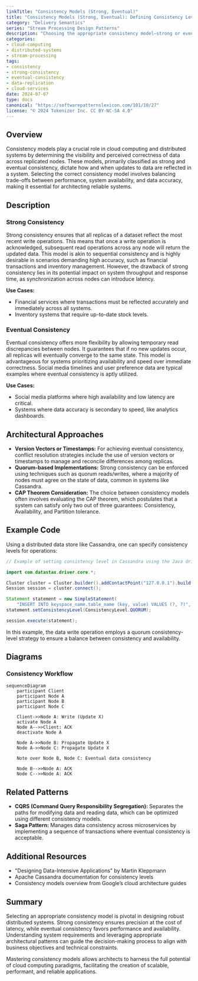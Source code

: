 ```yaml
---
linkTitle: "Consistency Models (Strong, Eventual)"
title: "Consistency Models (Strong, Eventual): Defining Consistency Levels for Data"
category: "Delivery Semantics"
series: "Stream Processing Design Patterns"
description: "Choosing the appropriate consistency model—strong or eventual—is crucial for achieving balanced performance and consistency in data replication and processing for cloud-based systems."
categories:
- cloud-computing
- distributed-systems
- stream-processing
tags:
- consistency
- strong-consistency
- eventual-consistency
- data-replication
- cloud-services
date: 2024-07-07
type: docs
canonical: "https://softwarepatternslexicon.com/101/10/27"
license: "© 2024 Tokenizer Inc. CC BY-NC-SA 4.0"
---
```


## Overview

Consistency models play a crucial role in cloud computing and distributed systems by determining the visibility and perceived correctness of data across replicated nodes. These models, primarily classified as strong and eventual consistency, dictate how and when updates to data are reflected in a system. Selecting the correct consistency model involves balancing trade-offs between performance, system availability, and data accuracy, making it essential for architecting reliable systems.

## Description

### Strong Consistency

Strong consistency ensures that all replicas of a dataset reflect the most recent write operations. This means that once a write operation is acknowledged, subsequent read operations across any node will return the updated data. This model is akin to sequential consistency and is highly desirable in scenarios demanding high accuracy, such as financial transactions and inventory management. However, the drawback of strong consistency lies in its potential impact on system throughput and response time, as synchronization across nodes can introduce latency.

**Use Cases:**
- Financial services where transactions must be reflected accurately and immediately across all systems.
- Inventory systems that require up-to-date stock levels.

### Eventual Consistency

Eventual consistency offers more flexibility by allowing temporary read discrepancies between nodes. It guarantees that if no new updates occur, all replicas will eventually converge to the same state. This model is advantageous for systems prioritizing availability and speed over immediate correctness. Social media timelines and user preference data are typical examples where eventual consistency is aptly utilized.

**Use Cases:**
- Social media platforms where high availability and low latency are critical.
- Systems where data accuracy is secondary to speed, like analytics dashboards.

## Architectural Approaches

- **Version Vectors or Timestamps:** For achieving eventual consistency, conflict resolution strategies include the use of version vectors or timestamps to manage and reconcile differences among replicas.
- **Quorum-based Implementations:** Strong consistency can be enforced using techniques such as quorum reads/writes, where a majority of nodes must agree on the state of data, common in systems like Cassandra.
- **CAP Theorem Consideration:** The choice between consistency models often involves evaluating the CAP theorem, which postulates that a system can satisfy only two out of three guarantees: Consistency, Availability, and Partition tolerance.

## Example Code

Using a distributed data store like Cassandra, one can specify consistency levels for operations:

```java
// Example of setting consistency level in Cassandra using the Java driver.

import com.datastax.driver.core.*;

Cluster cluster = Cluster.builder().addContactPoint("127.0.0.1").build();
Session session = cluster.connect();

Statement statement = new SimpleStatement(
    "INSERT INTO keyspace_name.table_name (key, value) VALUES (?, ?)", key, value);
statement.setConsistencyLevel(ConsistencyLevel.QUORUM);

session.execute(statement);
```

In this example, the data write operation employs a quorum consistency-level strategy to ensure a balance between consistency and availability.

## Diagrams

### Consistency Workflow

```mermaid
sequenceDiagram
    participant Client
    participant Node A
    participant Node B
    participant Node C

    Client->>Node A: Write (Update X)
    activate Node A
    Node A-->>Client: ACK
    deactivate Node A

    Node A->>Node B: Propagate Update X
    Node A->>Node C: Propagate Update X

    Note over Node B, Node C: Eventual data consistency

    Node B-->>Node A: ACK
    Node C-->>Node A: ACK
```

## Related Patterns

- **CQRS (Command Query Responsibility Segregation):** Separates the paths for modifying data and reading data, which can be optimized using different consistency models.
- **Saga Pattern:** Manages data consistency across microservices by implementing a sequence of transactions where eventual consistency is acceptable.

## Additional Resources

- "Designing Data-Intensive Applications" by Martin Kleppmann
- Apache Cassandra documentation for consistency levels
- Consistency models overview from Google’s cloud architecture guides

## Summary

Selecting an appropriate consistency model is pivotal in designing robust distributed systems. Strong consistency ensures precision at the cost of latency, while eventual consistency favors performance and availability. Understanding system requirements and leveraging appropriate architectural patterns can guide the decision-making process to align with business objectives and technical constraints.

Mastering consistency models allows architects to harness the full potential of cloud computing paradigms, facilitating the creation of scalable, performant, and reliable applications.
